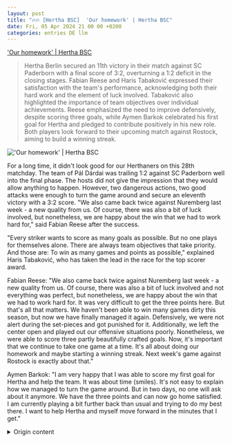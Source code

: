 ```yaml
---
layout: post
title: "🔥🔥 [Hertha BSC]  'Our homework' | Hertha BSC"
date: Fri, 05 Apr 2024 21 00 00 +0200
categories: entries DE llm
---
```

[ 'Our homework' | Hertha BSC](https://www.herthabsc.com/de/nachrichten/2024/04/stimmen-scpbsc-2324)

> Hertha Berlin secured an 11th victory in their match against SC Paderborn with a final score of 3:2, overturning a 1:2 deficit in the closing stages. Fabian Reese and Haris Tabaković expressed their satisfaction with the team's performance, acknowledging both their hard work and the element of luck involved. Tabaković also highlighted the importance of team objectives over individual achievements. Reese emphasized the need to improve defensively, despite scoring three goals, while Aymen Barkok celebrated his first goal for Hertha and pledged to contribute positively in his new role. Both players look forward to their upcoming match against Rostock, aiming to build a winning streak.

![ 'Our homework' | Hertha BSC](https://content.herthabsc.com/site/binaries/_bsc_1712343585279/content/gallery/citypress_gersbeck-dardai-reese-maza-tabakovic-freude_scpbsc_2324.jpg)

 For a long time, it didn't look good for our Herthaners on this 28th matchday. The team of Pál Dárdai was trailing 1:2 against SC Paderborn well into the final phase. The hosts did not give the impression that they would allow anything to happen. However, two dangerous actions, two good attacks were enough to turn the game around and secure an eleventh victory with a 3:2 score. "We also came back twice against Nuremberg last week - a new quality from us. Of course, there was also a bit of luck involved, but nonetheless, we are happy about the win that we had to work hard for," said Fabian Reese after the success.

"Every striker wants to score as many goals as possible. But no one plays for themselves alone. There are always team objectives that take priority. And those are: To win as many games and points as possible," explained Haris Tabaković, who has taken the lead in the race for the top scorer award.

Fabian Reese: "We also came back twice against Nuremberg last week - a new quality from us. Of course, there was also a bit of luck involved and not everything was perfect, but nonetheless, we are happy about the win that we had to work hard for. It was very difficult to get the three points here. But that's all that matters. We haven't been able to win many games dirty this season, but now we have finally managed it again. Defensively, we were not alert during the set-pieces and got punished for it. Additionally, we left the center open and played out our offensive situations poorly. Nonetheless, we were able to score three partly beautifully crafted goals. Now, it's important that we continue to take one game at a time. It's all about doing our homework and maybe starting a winning streak. Next week's game against Rostock is exactly about that."

Aymen Barkok: "I am very happy that I was able to score my first goal for Hertha and help the team. It was about time (smiles). It's not easy to explain how we managed to turn the game around. But in two days, no one will ask about it anymore. We have the three points and can now go home satisfied. I am currently playing a bit further back than usual and trying to do my best there. I want to help Hertha and myself move forward in the minutes that I get."

<details>
  <summary>Origin content</summary>
  ---
layout: post
title: "🔥🔥 [Hertha BSC] „Unsere Hausaufgaben machen' | Hertha BSC"
date: Fri, 05 Apr 2024 21:00:00 +0200
categories: entries DE
---
[„Unsere Hausaufgaben machen' | Hertha BSC](https://www.herthabsc.com/de/nachrichten/2024/04/stimmen-scpbsc-2324)

![„Unsere Hausaufgaben machen' | Hertha BSC](https://content.herthabsc.com/site/binaries/_bsc_1712343585279/content/gallery/citypress_gersbeck-dardai-reese-maza-tabakovic-freude_scpbsc_2324.jpg)

Lange Zeit sah es an diesem 28. Spieltag nicht gut aus für unsere Herthaner. Beim SC Paderborn lag die Mannschaft von Pál Dárdai bis in die Schlussphase mit ...

Lange Zeit sah es an diesem 28. Spieltag nicht gut aus für unsere Herthaner. Beim SC Paderborn lag die Mannschaft von Pál Dárdai bis in die Schlussphase mit 1:2 hinten. Die Gastgeber machten nicht den Eindruck, als wenn sie etwas anbrennen lassen würden. Doch dann reichten zwei gefährliche Aktionen, zwei gute Angriffe, um die Begegnung zu drehen und mit dem 3:2 den elften Dreier einzufahren. „Gegen Nürnberg sind wir in der vergangenen Woche auch zwei Mal zurückgekommen – eine neue Qualität von uns. Es war natürlich auch ein wenig Glück dabei, nichtsdestotrotz sind wir froh über den Sieg, den wir uns hart erarbeiten mussten“, sagte Fabian Reese nach dem Erfolg. „Jeder Stürmer hat das Ziel, so viele Tore wie möglich zu schießen. Aber niemand spielt für sich allein. Es gibt immer Ziele mit der Mannschaft, die Priorität haben. Und die lauten: So viele Siege und Punkte wie möglich zu holen“, führte Haris Tabaković, der im Kampf um die Torjägerkanone vorgelegt hat, weiter aus.

Fabian Reese: Gegen Nürnberg sind wir in der vergangenen Woche auch zwei Mal zurückgekommen – eine neue Qualität von uns. Es war natürlich auch ein wenig Glück dabei und nicht alles perfekt, nichtsdestotrotz sind wir froh über den Sieg, den wir uns hart erarbeiten mussten. Es war ganz schwierig, hier die drei Punkte zu holen. Aber nur auf die kommt es an. Wir haben in dieser Saison nicht viele Spiele dreckig gewinnen können, nun ist es uns endlich mal wieder gelungen. Defensiv waren wir bei den Standards nicht wach und haben dafür auch die Quittung bekommen. Außerdem haben wir das Zentrum nicht geschlossen und offensiv die Situationen zu schlecht ausgespielt. Trotzdem konnten wir drei teilweise sehr schön herausgespielte Tore erzielen. Nun tun wir gut daran, weiterhin von Spiel zu Spiel zu schauen. Es kommt darauf an, unsere Hausaufgaben zu machen und vielleicht eine Serie zu starten. Nächste Woche geht es gegen Rostock genau darum.

Aymen Barkok: Es freut mich sehr, dass ich mein erstes Tor für Hertha machen und der Mannschaft somit helfen konnte. Es wurde langsam Zeit (schmunzelt). Es ist nicht einfach zu erklären, wie wir das Spiel noch drehen konnten. Aber in zwei Tagen fragt niemand mehr danach. Wir haben die drei Punkte und können nun zufrieden nach Hause fahren. Ich spiele aktuell etwas weiter hinten als sonst und versuche, dort mein Bestes zu geben. Ich will in den Minuten, die ich bekomme, Hertha und mich selbst voranbringen.


</details>
